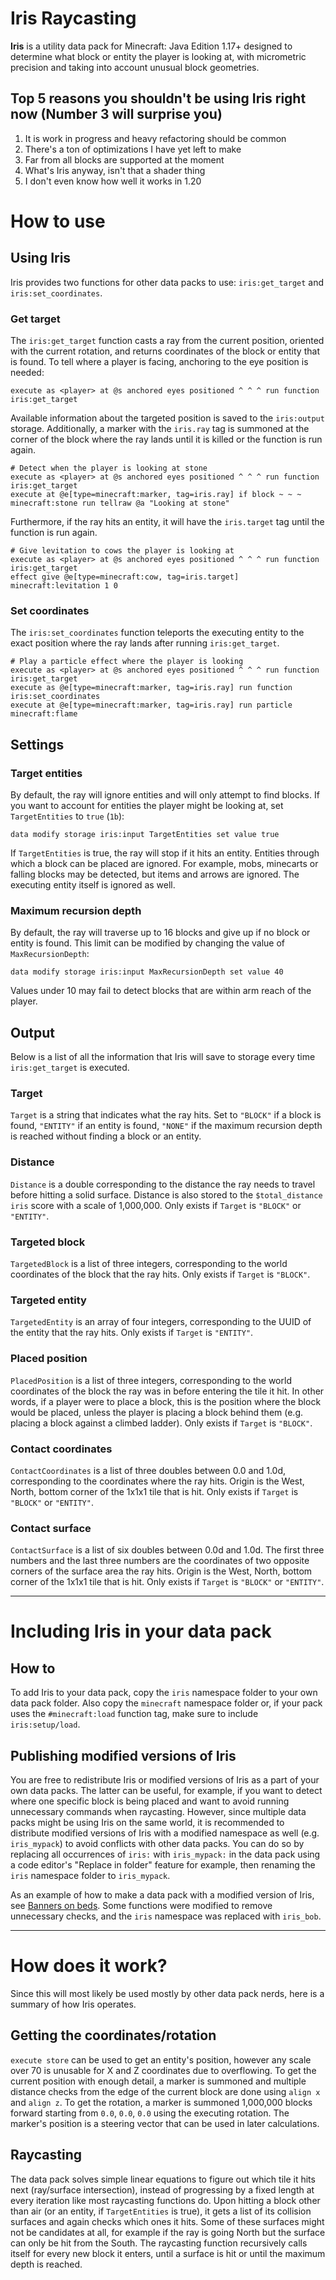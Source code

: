 # Iris Raycasting

**Iris** is a utility data pack for Minecraft: Java Edition 1.17+ designed to determine what block or entity the player is looking at, with micrometric precision and taking into account unusual block geometries.

## Top 5 reasons you shouldn't be using Iris right now (Number 3 will surprise you)

1. It is work in progress and heavy refactoring should be common
2. There's a ton of optimizations I have yet left to make
3. Far from all blocks are supported at the moment
4. What's Iris anyway, isn't that a shader thing
5. I don't even know how well it works in 1.20

# How to use

## Using Iris

Iris provides two functions for other data packs to use: `iris:get_target` and `iris:set_coordinates`.

### Get target

The `iris:get_target` function casts a ray from the current position, oriented with the current rotation, and returns coordinates of the block or entity that is found. To tell where a player is facing, anchoring to the eye position is needed:

```mcfunction
execute as <player> at @s anchored eyes positioned ^ ^ ^ run function iris:get_target
```

Available information about the targeted position is saved to the `iris:output` storage. Additionally, a marker with the `iris.ray` tag is summoned at the corner of the block where the ray lands until it is killed or the function is run again.

```mcfunction
# Detect when the player is looking at stone
execute as <player> at @s anchored eyes positioned ^ ^ ^ run function iris:get_target
execute at @e[type=minecraft:marker, tag=iris.ray] if block ~ ~ ~ minecraft:stone run tellraw @a "Looking at stone"
```

Furthermore, if the ray hits an entity, it will have the `iris.target` tag until the function is run again.

```mcfunction
# Give levitation to cows the player is looking at
execute as <player> at @s anchored eyes positioned ^ ^ ^ run function iris:get_target
effect give @e[type=minecraft:cow, tag=iris.target] minecraft:levitation 1 0
```

### Set coordinates

The `iris:set_coordinates` function teleports the executing entity to the exact position where the ray lands after running `iris:get_target`.

```mcfunction
# Play a particle effect where the player is looking
execute as <player> at @s anchored eyes positioned ^ ^ ^ run function iris:get_target
execute as @e[type=minecraft:marker, tag=iris.ray] run function iris:set_coordinates
execute at @e[type=minecraft:marker, tag=iris.ray] run particle minecraft:flame
```

## Settings

### Target entities

By default, the ray will ignore entities and will only attempt to find blocks. If you want to account for entities the player might be looking at, set `TargetEntities` to `true` (`1b`):

```mcfunction
data modify storage iris:input TargetEntities set value true
```

If `TargetEntities` is true, the ray will stop if it hits an entity. Entities through which a block can be placed are ignored. For example, mobs, minecarts or falling blocks may be detected, but items and arrows are ignored. The executing entity itself is ignored as well.

### Maximum recursion depth

By default, the ray will traverse up to 16 blocks and give up if no block or entity is found. This limit can be modified by changing the value of `MaxRecursionDepth`:

```mcfunction
data modify storage iris:input MaxRecursionDepth set value 40
```

Values under 10 may fail to detect blocks that are within arm reach of the player.

## Output

Below is a list of all the information that Iris will save to storage every time `iris:get_target` is executed.

### Target

`Target` is a string that indicates what the ray hits. Set to `"BLOCK"` if a block is found, `"ENTITY"` if an entity is found, `"NONE"` if the maximum recursion depth is reached without finding a block or an entity.

### Distance

`Distance` is a double corresponding to the distance the ray needs to travel before hitting a solid surface. Distance is also stored to the `$total_distance iris` score with a scale of 1,000,000.
Only exists if `Target` is `"BLOCK"` or `"ENTITY"`.

### Targeted block

`TargetedBlock` is a list of three integers, corresponding to the world coordinates of the block that the ray hits.
Only exists if `Target` is `"BLOCK"`.

### Targeted entity

`TargetedEntity` is an array of four integers, corresponding to the UUID of the entity that the ray hits.
Only exists if `Target` is `"ENTITY"`.

### Placed position

`PlacedPosition` is a list of three integers, corresponding to the world coordinates of the block the ray was in before entering the tile it hit. In other words, if a player were to place a block, this is the position where the block would be placed, unless the player is placing a block behind them (e.g. placing a block against a climbed ladder).
Only exists if `Target` is `"BLOCK"`.

### Contact coordinates

`ContactCoordinates` is a list of three doubles between 0.0 and 1.0d, corresponding to the coordinates where the ray hits. Origin is the West, North, bottom corner of the 1x1x1 tile that is hit.
Only exists if `Target` is `"BLOCK"` or `"ENTITY"`.

### Contact surface

`ContactSurface` is a list of six doubles between 0.0d and 1.0d. The first three numbers and the last three numbers are the coordinates of two opposite corners of the surface area the ray hits. Origin is the West, North, bottom corner of the 1x1x1 tile that is hit.
Only exists if `Target` is `"BLOCK"` or `"ENTITY"`.

---

# Including Iris in your data pack

## How to

To add Iris to your data pack, copy the `iris` namespace folder to your own data pack folder. Also copy the `minecraft` namespace folder or, if your pack uses the `#minecraft:load` function tag, make sure to include `iris:setup/load`.

## Publishing modified versions of Iris

You are free to redistribute Iris or modified versions of Iris as a part of your own data packs. The latter can be useful, for example, if you want to detect where one specific block is being placed and want to avoid running unnecessary commands when raycasting. However, since multiple data packs might be using Iris on the same world, it is recommended to distribute modified versions of Iris with a modified namespace as well (e.g. `iris_mypack`) to avoid conflicts with other data packs. You can do so by replacing all occurrences of `iris:` with `iris_mypack:` in the data pack using a code editor's "Replace in folder" feature for example, then renaming the `iris` namespace folder to `iris_mypack`.

As an example of how to make a data pack with a modified version of Iris, see [Banners on beds](https://www.planetminecraft.com/data-pack/banners-on-beds/). Some functions were modified to remove unnecessary checks, and the `iris` namespace was replaced with `iris_bob`.

---

# How does it work?

Since this will most likely be used mostly by other data pack nerds, here is a summary of how Iris operates.

## Getting the coordinates/rotation

`execute store` can be used to get an entity's position, however any scale over 70 is unusable for X and Z coordinates due to overflowing. To get the current position with enough detail, a marker is summoned and multiple distance checks from the edge of the current block are done using `align x` and `align z`.
To get the rotation, a marker is summoned 1,000,000 blocks forward starting from `0.0`, `0.0`, `0.0` using the executing rotation. The marker's position is a steering vector that can be used in later calculations.

## Raycasting

The data pack solves simple linear equations to figure out which tile it hits next (ray/surface intersection), instead of progressing by a fixed length at every iteration like most raycasting functions do. Upon hitting a block other than air (or an entity, if `TargetEntities` is true), it gets a list of its collision surfaces and again checks which ones it hits. Some of these surfaces might not be candidates at all, for example if the ray is going North but the surface can only be hit from the South.
The raycasting function recursively calls itself for every new block it enters, until a surface is hit or until the maximum depth is reached.
